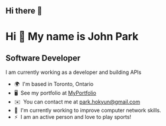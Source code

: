 ## Hi there 👋

<!--
**JohnPHK/JohnPHK** is a ✨ _special_ ✨ repository because its `README.md` (this file) appears on your GitHub profile.

Here are some ideas to get you started:

- 🔭 I’m currently working on ...
- 🌱 I’m currently learning ...
- 👯 I’m looking to collaborate on ...
- 🤔 I’m looking for help with ...
- 💬 Ask me about ...
- 📫 How to reach me: ...
- 😄 Pronouns: ...
- ⚡ Fun fact: ...
-->

Hi 👋 My name is John Park 
==========================  
Software Developer 
------------------ 
I am currently working as a developer and building APIs
* 🌍  I'm based in Toronto, Ontario
* 🖥️  See my portfolio at [MyPortfolio](http://johnphk.github.io/my-website/)
* ✉️  You can contact me at [park.hokyun@gmail.com](mailto:park.hokyun@gmail.com)
* 🧠  I'm currently working to improve computer network skills.
* ⚡  I am an active person and love to play sports!


